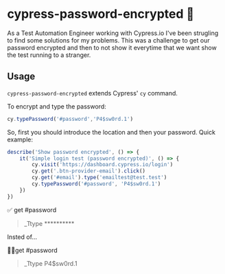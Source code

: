 # cypress-password-encrypted 🔑 
As a Test Automation Engineer working with Cypress.io I've been strugling to find some solutions for my problems. 
This was a challenge to get our password encrypted and then to not show it everytime that we want show the test running
to a stranger.

## Usage
`cypress-password-encrypted` extends Cypress' `cy` command.

To encrypt and type the password:
```javascript
cy.typePassword('#password','P4$sw0rd.1')
```
So, first you should introduce the location and then your password.
Quick example:
```javascript
describe('Show password encrypted', () => {
    it('Simple login test (password encrypted)', () => {
        cy.visit('https://dashboard.cypress.io/login')
        cy.get('.btn-provider-email').click()
        cy.get('#email').type('emailtest@test.test')
        cy.typePassword('#password', 'P4$sw0rd.1')
    })
})
```
✅ get #password
>_Ttype **********

Insted of...

🙅‍♂️get #password
>_Ttype P4$sw0rd.1

